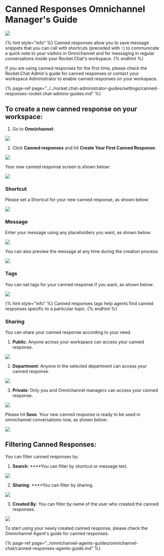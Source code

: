 # Canned Responses Omnichannel Manager's Guide

![](../../../.gitbook/assets/enterprise%20%281%29.jpg)

{% hint style="info" %}
Canned responses allow you to save message snippets that you can call with shortcuts \(preceded with `!`\) to communicate a quick note to your visitors in Omnichannel and for messaging in regular conversations inside your Rocket.Chat's workspace.
{% endhint %}

  
If you are using canned responses for the first time, please check the Rocket.Chat Admin's guide for canned responses or contact your workspace Administrator to enable canned responses on your workspace.

{% page-ref page="../../rocket.chat-administrator-guides/settings/canned-responses-rocket.chat-admins-guides.md" %}

## To create a new canned response on your workspace:

1. Go to **Omnichannel**:

![](../../../.gitbook/assets/image%20%28496%29.png)

2. Click **Canned responses** and hit **Create Your First Canned Response**:

![](../../../.gitbook/assets/image%20%28523%29.png)

Your new canned response screen is shown below:

![](../../../.gitbook/assets/image%20%28524%29.png)

### Shortcut

Please set a Shortcut for your new canned response, as shown below:

![](../../../.gitbook/assets/image%20%28512%29.png)



### Message

Enter your message using any placeholders you want, as shown below:

![](../../../.gitbook/assets/image%20%28504%29.png)

You can also preview the message at any time during the creation process:

![](../../../.gitbook/assets/image%20%28514%29.png)

### Tags

You can set tags for your canned response if you want, as shown below:

![](../../../.gitbook/assets/image%20%28506%29.png)

{% hint style="info" %}
Canned responses tags help agents find canned responses specific to a particular topic.
{% endhint %}

### Sharing

You can share your canned response according to your need. 

1. **Public**: Anyone across your workspace can access your canned response.

![](../../../.gitbook/assets/image%20%28516%29.png)

2. **Department**: Anyone in the selected department can access your canned response.

![](../../../.gitbook/assets/image%20%28493%29.png)

3. **Private**: Only you and Omnichannel managers can access your canned response.

![](../../../.gitbook/assets/image%20%28518%29.png)

Please hit **Save**. Your new canned response is ready to be used in omnichannel conversations now, as shown below:

![](../../../.gitbook/assets/image%20%28505%29.png)

  
  


## Filtering Canned Responses:

You can filter canned responses by:

1. **Search**: ****You can filter by shortcut or message text.

![](../../../.gitbook/assets/image%20%28521%29.png)

2. **Sharing**: ****You can filter by sharing.

![](../../../.gitbook/assets/image%20%28494%29.png)

  
3. **Created By**: You can filter by name of the user who created the canned responses.

![](../../../.gitbook/assets/image%20%28499%29.png)

To start using your newly created canned response, please check the Omnichannel Agent's guide for canned responses.

{% page-ref page="../omnichannel-agents-guides/omnichannel-chat/canned-responses-agents-guide.md" %}



